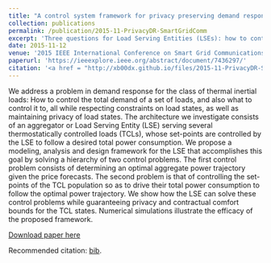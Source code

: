```yaml
---
title: "A control system framework for privacy preserving demand response of thermal inertial loads"
collection: publications
permalink: /publication/2015-11-PrivacyDR-SmartGridComm
excerpt: 'Three questions for Load Serving Entities (LSEs): how to control the total demand of a set of loads, and also what to control it to, all while respecting constraints on load states, as well as maintaining privacy of load states.'
date: 2015-11-12
venue: '2015 IEEE International Conference on Smart Grid Communications (SmartGridComm)'
paperurl: 'https://ieeexplore.ieee.org/abstract/document/7436297/'
citation: '<a href = "http://xb00dx.github.io/files/2015-11-PrivacyDR-SmartGridComm.bib">[bib file]</a> Haider, Abhishek, <b>Xinbo Geng</b>, Gaurav Sharma, Le Xie, and P. R. Kumar. "A control system framework for privacy preserving demand response of thermal inertial loads." In Smart Grid Communications (SmartGridComm), 2015 IEEE International Conference on, pp. 181-186. IEEE, 2015.'
---
```


We address a problem in demand response for the class of thermal inertial loads: How to control the total demand of a set of loads, and also what to control it to, all while respecting constraints on load states, as well as maintaining privacy of load states. The architecture we investigate consists of an aggregator or Load Serving Entity (LSE) serving several thermostatically controlled loads (TCLs), whose set-points are controlled by the LSE to follow a desired total power consumption. We propose a modeling, analysis and design framework for the LSE that accomplishes this goal by solving a hierarchy of two control problems. The first control problem consists of determining an optimal aggregate power trajectory given the price forecasts. The second problem is that of controlling the set-points of the TCL population so as to drive their total power consumption to follow the optimal power trajectory. We show how the LSE can solve these control problems while guaranteeing privacy and contractual comfort bounds for the TCL states. Numerical simulations illustrate the efficacy of the proposed framework.

[Download paper here](http://xb00dx.github.io/files/2015-11-PrivacyDR-SmartGridComm.pdf)

Recommended citation: [bib](http://xb00dx.github.io/files/2015-11-PrivacyDR-SmartGridComm.bib).
